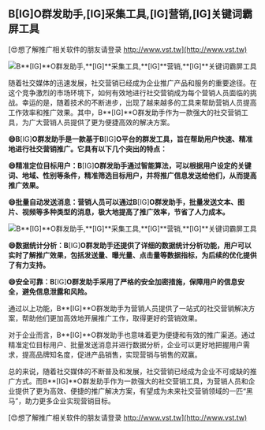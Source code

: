 ## **B**[IG]**O群发助手,**[IG]**采集工具,**[IG]**营销,**[IG]**关键词霸屏工具**

[😍想了解推广相关软件的朋友请登录 http://www.vst.tw](http://www.vst.tw)

 <center><img src="https://vst.tw/MP4/tuiguang/png/7.png" alt="B**[IG]**O群发助手,**[IG]**采集工具,**[IG]**营销,**[IG]**关键词霸屏工具"></center>

随着社交媒体的迅速发展，社交营销已经成为企业推广产品和服务的重要途径。在这个竞争激烈的市场环境下，如何有效地进行社交营销成为每个营销人员面临的挑战。幸运的是，随着技术的不断进步，出现了越来越多的工具来帮助营销人员提高工作效率和推广效果。其中，B**[IG]**O群发助手作为一款强大的社交营销工具，为广大营销人员提供了更为便捷高效的解决方案。

**😄B**[IG]**O群发助手是一款基于B**[IG]**O平台的群发工具，旨在帮助用户快速、精准地进行社交营销推广。它具有以下几个突出的特点：**

**😄精准定位目标用户：B**[IG]**O群发助手通过智能算法，可以根据用户设定的关键词、地域、性别等条件，精准筛选目标用户，并将推广信息发送给他们，从而提高推广效果。**

**😄批量自动发送消息：营销人员可以通过B**[IG]**O群发助手，批量发送文本、图片、视频等多种类型的消息，极大地提高了推广效率，节省了人力成本。**

 <center><img src="https://vst.tw/MP4/tuiguang/png/4.png" alt="B**[IG]**O群发助手,**[IG]**采集工具,**[IG]**营销,**[IG]**关键词霸屏工具"></center>

**😄数据统计分析：B**[IG]**O群发助手还提供了详细的数据统计分析功能，用户可以实时了解推广效果，包括发送量、曝光量、点击量等数据指标，为后续的优化提供了有力支持。**

**😄安全可靠：B**[IG]**O群发助手采用了严格的安全加密措施，保障用户的信息安全，避免信息泄露和风险。**

通过以上功能，B**[IG]**O群发助手为营销人员提供了一站式的社交营销解决方案，帮助他们更加高效地开展推广工作，取得更好的营销效果。

对于企业而言，B**[IG]**O群发助手也意味着更为便捷和有效的推广渠道。通过精准定位目标用户、批量发送消息并进行数据分析，企业可以更好地把握用户需求，提高品牌知名度，促进产品销售，实现营销与销售的双赢。

总的来说，随着社交媒体的不断普及和发展，社交营销已经成为企业不可或缺的推广方式。而B**[IG]**O群发助手作为一款强大的社交营销工具，为营销人员和企业提供了更为高效、便捷的推广解决方案，有望成为未来社交营销领域的一匹“黑马”，助力更多企业实现营销目标。

[😍想了解推广相关软件的朋友请登录 http://www.vst.tw](http://www.vst.tw)



